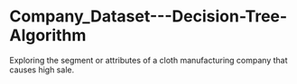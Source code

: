 # Company_Dataset---Decision-Tree-Algorithm
Exploring the segment or attributes of a cloth manufacturing company that causes high sale.
